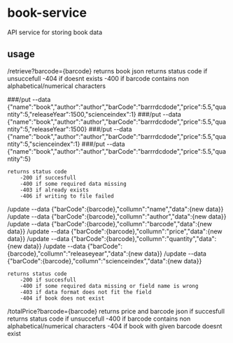 # book-service

API service for storing book data

## usage

/retrieve?barcode={barcode}
returns book json
returns status code if unsuccefull
-404 if doesnt exists
-400 if barcode contains non alphabetical/numerical characters

###/put --data {"name":"book","author":"author","barCode":"barrrdcdode","price":5.5,"quantity":5,"releaseYear":1500,"scienceindex":1}
###/put --data {"name":"book","author":"author","barCode":"barrrdcdode","price":5.5,"quantity":5,"releaseYear":1500}
###/put --data {"name":"book","author":"author","barCode":"barrrdcdode","price":5.5,"quantity":5,"scienceindex":1}
###/put --data {"name":"book","author":"author","barCode":"barrrdcdode","price":5.5,"quantity":5}

    returns status code
        -200 if succesfull
        -400 if some required data missing
        -403 if already exists
        -406 if writing to file failed

/update --data {"barCode":{barcode},"collumn":"name","data":{new data}}
/update --data {"barCode":{barcode},"collumn":"author","data":{new data}}
/update --data {"barCode":{barcode},"collumn":"barcode","data":{new data}}
/update --data {"barCode":{barcode},"collumn":"price","data":{new data}}
/update --data {"barCode":{barcode},"collumn":"quantity","data":{new data}}
/update --data {"barCode":{barcode},"collumn":"releaseyear","data":{new data}}
/update --data {"barCode":{barcode},"collumn":"scienceindex","data":{new data}}

    returns status code
        -200 if succesfull
        -400 if some required data missing or field name is wrong
        -403 if data format does not fit the field
        -404 if book does not exist

/totalPrice?barcode={barcode}
returns price and barcode json if succesfull
returns status code if unsuccefull
-400 if barcode contains non alphabetical/numerical characters
-404 if book with given barcode doesnt exist
